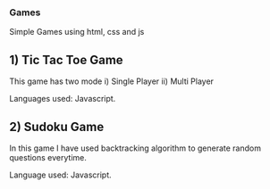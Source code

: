 ### Games
  Simple Games using html, css and js
## 1) Tic Tac Toe Game

This game has two mode
i)  Single Player
ii) Multi Player

Languages used:
  Javascript.

## 2) Sudoku Game

In this game I have used backtracking algorithm to generate random questions everytime.

Language used:
  Javascript.
